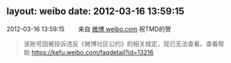 layout: weibo
date: 2012-03-16 13:59:15
---
<meta name="referrer" content="no-referrer" />

2012-03-16 13:59:15  &nbsp;&nbsp;&nbsp;&nbsp;&nbsp;&nbsp; 来自 <a href="http://weibo.com/" rel="nofollow">微博 weibo.com</a>
祝TMD的贺
>  该账号因被投诉违反《微博社区公约》的相关规定，现已无法查看。查看帮助 https://kefu.weibo.com/faqdetail?id=13216
